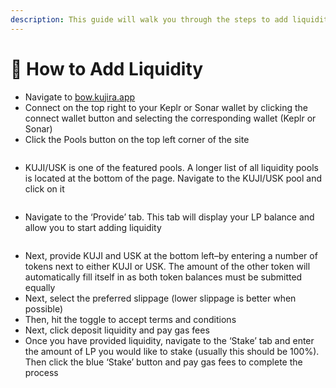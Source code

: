 ```yaml
---
description: This guide will walk you through the steps to add liquidity to a pool on BOW.
---
```


# 📰 How to Add Liquidity

* Navigate to [bow.kujira.app](https://bow.kujira.app/)
* Connect on the top right to your Keplr or Sonar wallet by clicking the connect wallet button and selecting the corresponding wallet (Keplr or Sonar)
* Click the Pools button on the top left corner of the site

<figure><img src="https://lh4.googleusercontent.com/EZnV5IxfXy7gHDcWX0wl-ucu1tm_yAF4Yizsj0ExMhpRLaVcz_6nH0-xkhIokgooO6mHWXRTRaFhtc7aDf_VfM1yxEGS-4IZA_ktFlGtdnS4k9MH2FvFpVfb0Z_r4kLpo4_CNdCgMEP5wpvtuqXXMKs" alt=""><figcaption></figcaption></figure>

* KUJI/USK is one of the featured pools. A longer list of all liquidity pools is located at the bottom of the page. Navigate to the KUJI/USK pool and click on it

<figure><img src="https://lh3.googleusercontent.com/fn_4IOVvDFZ1310Sa5QDsAks79GHSrU43NVxzlYvOTJ3KVMoanqRhIQPLsaRwrtJOs7_2SRNiia2_0zlOmtY_0o8Hl9LV3EhVmxjvi6fx_sE-p1yEdgKYr8vLGMzXAJS5vR86CO1NZuDocnlfLpEjMA" alt=""><figcaption></figcaption></figure>

* Navigate to the ‘Provide’ tab. This tab will display your LP balance and allow you to start adding liquidity

<figure><img src="https://lh4.googleusercontent.com/pny4ULZZ3emu8-zzQHNUKIB0lYliwQZJaDtwOqyPbZCVNu-_UAbQ0QVn6X0n7t35rlhEdl-UGnzexKN6wE-8JbBsoy4P3kEpmb2pJaQmyM2AuPbeMjNm2266e2pMka2vcGNvZ7WJ7vn-TCdYoQulsdU" alt=""><figcaption></figcaption></figure>

* Next, provide KUJI and USK at the bottom left–by entering a number of tokens next to either KUJI or USK. The amount of the other token will automatically fill itself in as both token balances must be submitted equally
* Next, select the preferred slippage (lower slippage is better when possible)
* Then, hit the toggle to accept terms and conditions
* Next, click deposit liquidity and pay gas fees
* Once you have provided liquidity, navigate to the ‘Stake’ tab and enter the amount of LP you would like to stake (usually this should be 100%). Then click the blue ‘Stake’ button and pay gas fees to complete the process

<figure><img src="https://lh6.googleusercontent.com/6fGnh1lUheVsXf7bRT-H6StR_AxbVQ0Kg4j7joeEjx5vqR4KkH4Bv0FLuNb_n9xhwCsbflvxCCPlePhA7QQ48NP9KyeD9-o2bgtPnCccBFgRx_0a_u245baft93w8HLKgnZ-TZ6__T9IaKg2vFZvcQw" alt=""><figcaption></figcaption></figure>
